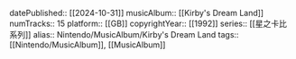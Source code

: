 datePublished:: [[2024-10-31]]
musicAlbum:: [[Kirby's Dream Land]]
numTracks:: 15
platform:: [[GB]]
copyrightYear:: [[1992]]
series:: [[星之卡比系列]]
alias:: Nintendo/MusicAlbum/Kirby's Dream Land
tags:: [[Nintendo/MusicAlbum]], [[MusicAlbum]]
